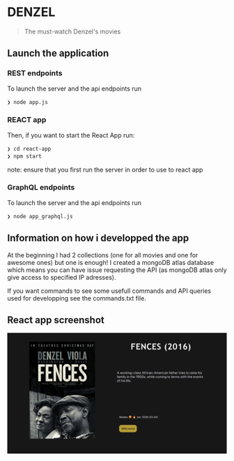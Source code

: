 # DENZEL

> The must-watch Denzel's movies


## Launch the application

### REST endpoints

To launch the server and the api endpoints run 

```sh
❯ node app.js
```

### REACT app

Then, if you want to start the React App run:

```sh
❯ cd react-app
❯ npm start 
```

note: ensure that you first run the server in order to use to react app

### GraphQL endpoints

To launch the server and the api endpoints run 

```sh
❯ node app_graphql.js
```


## Information on how i developped the app

At the beginning I had 2 collections (one for all movies and one for awesome ones) but one is enough!
I created a mongoDB atlas database which means you can have issue requesting the API (as mongoDB atlas only give access to specified IP adresses).


If you want commands to see some usefull commands and API queries used for developping see the commands.txt file.


## React app screenshot


![my_react_app](./img/my_react_app.png)


